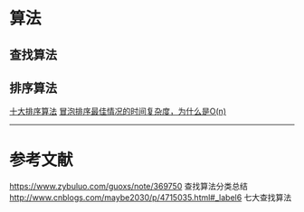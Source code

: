 # 算法
## 查找算法

## 排序算法
[十大排序算法](https://www.cnblogs.com/onepixel/p/7674659.html)
[冒泡排序最佳情况的时间复杂度，为什么是O(n)](https://blog.csdn.net/spaceyqy/article/details/39392593)

---
# 参考文献
https://www.zybuluo.com/guoxs/note/369750 查找算法分类总结
http://www.cnblogs.com/maybe2030/p/4715035.html#_label6 七大查找算法
